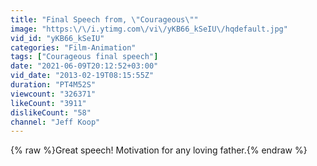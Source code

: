 ```yaml
---
title: "Final Speech from, \"Courageous\""
image: "https:\/\/i.ytimg.com\/vi\/yKB66_kSeIU\/hqdefault.jpg"
vid_id: "yKB66_kSeIU"
categories: "Film-Animation"
tags: ["Courageous final speech"]
date: "2021-06-09T20:12:52+03:00"
vid_date: "2013-02-19T08:15:55Z"
duration: "PT4M52S"
viewcount: "326371"
likeCount: "3911"
dislikeCount: "58"
channel: "Jeff Koop"
---
```

{% raw %}Great speech! Motivation for any loving father.{% endraw %}

